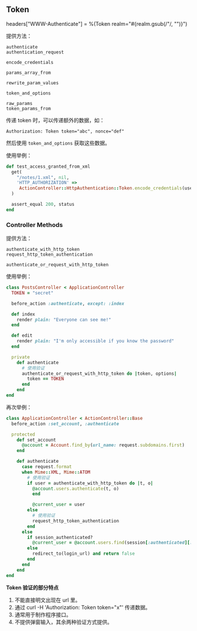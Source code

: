 ## Token

headers["WWW-Authenticate"] = %(Token realm="#{realm.gsub(/"/, "")}")

提供方法：

```
authenticate
authentication_request

encode_credentials

params_array_from

rewrite_param_values

token_and_options

raw_params
token_params_from
```

传递 token 时，可以传递额外的数据，如：

```
Authorization: Token token="abc", nonce="def"
```

然后使用 `token_and_options` 获取这些数据。

使用举例：

```ruby
def test_access_granted_from_xml
  get(
    "/notes/1.xml", nil,
    'HTTP_AUTHORIZATION' =>
     ActionController::HttpAuthentication::Token.encode_credentials(users(:dhh).token)
  )

  assert_equal 200, status
end
```

### Controller Methods

提供方法：

```
authenticate_with_http_token
request_http_token_authentication

authenticate_or_request_with_http_token
```

使用举例：

```ruby
class PostsController < ApplicationController
  TOKEN = "secret"

  before_action :authenticate, except: :index

  def index
    render plain: "Everyone can see me!"
  end

  def edit
    render plain: "I'm only accessible if you know the password"
  end

  private
    def authenticate
      # 使用验证
      authenticate_or_request_with_http_token do |token, options|
        token == TOKEN
      end
    end
end
```

再次举例：

```ruby
class ApplicationController < ActionController::Base
  before_action :set_account, :authenticate

  protected
    def set_account
      @account = Account.find_by(url_name: request.subdomains.first)
    end

    def authenticate
      case request.format
      when Mime::XML, Mime::ATOM
        # 使用验证
        if user = authenticate_with_http_token do |t, o|
          @account.users.authenticate(t, o)
          end

          @current_user = user
        else
          # 使用验证
          request_http_token_authentication
        end
      else
        if session_authenticated?
          @current_user = @account.users.find(session[:authenticated][:user_id])
        else
          redirect_to(login_url) and return false
        end
      end
    end
end
```

**Token 验证的部分特点**

1. 不能直接明文出现在 url 里。
2. 通过 curl -H 'Authorization: Token token="x"' 传递数据。
3. 通常用于制作程序接口。
4. 不提供弹窗输入，其余两种验证方式提供。
